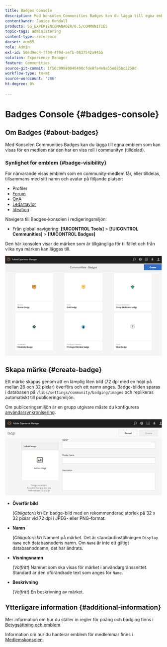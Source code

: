 ```yaml
---
title: Badges Console
description: Med konsolen Communities Badges kan du lägga till egna emblem som kan visas för medlemmar när de har en viss roll i communityn (tilldelade) eller när de har en viss roll i communityn
contentOwner: Janice Kendall
products: SG_EXPERIENCEMANAGER/6.5/COMMUNITIES
topic-tags: administering
content-type: reference
docset: aem65
role: Admin
exl-id: 50ed9ec4-ff04-4f9d-aefb-0837542a9455
solution: Experience Manager
feature: Communities
source-git-commit: 1f56c99980846400cfde8fa4e9a55e885bc2258d
workflow-type: tm+mt
source-wordcount: '286'
ht-degree: 0%

---
```


# Badges Console {#badges-console}

## Om Badges {#about-badges}

Med Konsolen Communities Badges kan du lägga till egna emblem som kan visas för en medlem när den har en viss roll i communityn (tilldelad).

### Synlighet för emblem {#badge-visibility}

För närvarande visas emblem som en community-medlem får, eller tilldelas, tillsammans med sitt namn och avatar på följande platser:

* Profiler
* [Forum](/help/communities/forum.md)
* [QnA](/help/communities/working-with-qna.md)
* [Ledartavlor](/help/communities/enabling-leaderboard.md)
* [Ideation](/help/communities/ideation-feature.md)

Navigera till Badges-konsolen i redigeringsmiljön:

* Från global navigering: **[!UICONTROL Tools]** > **[!UICONTROL Communities]** > **[!UICONTROL Badges]**

Den här konsolen visar de märken som är tillgängliga för tillfället och från vilka nya märken kan läggas till.

![badges-homepage](assets/badges-homepage.png)

## Skapa märke {#create-badge}

Ett märke skapas genom att en lämplig liten bild (72 dpi med en höjd på mellan 26 och 32 pixlar) överförs och ett namn anges. Badge-bilden sparas i databasen på `/libs/settings/community/badging/images` och replikeras automatiskt till publiceringsmiljön.

Om publiceringsmiljön är en grupp utgivare måste du konfigurera [användarsynkronisering](/help/communities/sync.md).

![create-badge](assets/create-badge.png)

* **Överför bild**

  (*Obligatoriskt*) En badge-bild med en rekommenderad storlek på 32 x 32 pixlar vid 72 dpi i JPEG- eller PNG-format.

* **Namn**

  (*Obligatoriskt*) Namnet på märket. Det är standardinställningen `Display Name` och databasnodens namn. Om `Name` är inte ett giltigt databasnodnamn, det har ändrats.

* **Visningsnamn**

  (*Valfritt*) Namnet som ska visas för märket i användargränssnittet. Standard är den oförändrade text som anges för `Name`.

* **Beskrivning**

  (*Valfritt*) En beskrivning av märket.

## Ytterligare information {#additional-information}

Mer information om hur du ställer in regler för poäng och badging finns i [Betygsättning och emblem](/help/communities/implementing-scoring.md).

Information om hur du hanterar emblem för medlemmar finns i [Medlemskonsolen](/help/communities/members.md).
